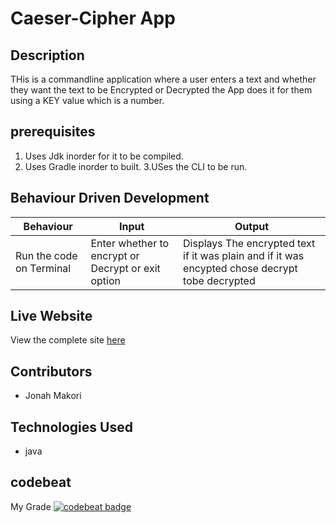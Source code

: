 # Caeser-Cipher App

## Description
THis is a commandline application where a user enters a text and whether they want the text to be Encrypted or Decrypted the App does it for them using a KEY value which is a number.

## prerequisites

1. Uses Jdk inorder for it to be compiled.
2. Uses Gradle inorder to built.
3.USes the CLI to be run.



## Behaviour Driven Development

| Behaviour | Input | Output |
| --------- | ------| ------ |
|Run the code on Terminal|Enter whether to encrypt or Decrypt or exit option|Displays The encrypted text if it was plain and if it was encypted chose decrypt tobe decrypted|



## Live Website
View the complete site [here](https://github.com/jonahmakori/Ceaser-Cipher)

## Contributors
 - Jonah Makori


## Technologies Used
- java


## codebeat

My Grade
[![codebeat badge](https://codebeat.co/badges/e9848b85-7e61-4086-855f-456e49d6156b)](https://codebeat.co/projects/github-com-jonahmakori-ceaser-cipher-feature-caeser-cipher)
